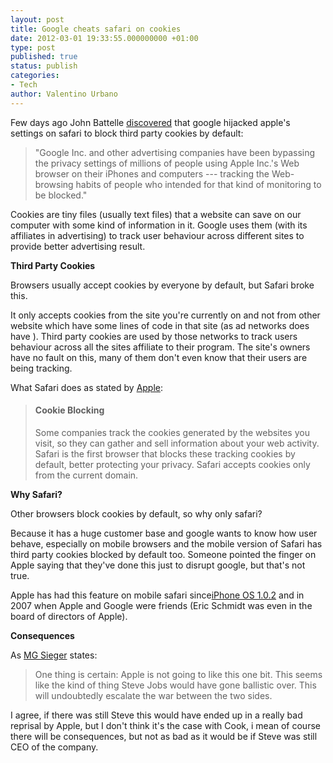 ```yaml
---
layout: post
title: Google cheats safari on cookies
date: 2012-03-01 19:33:55.000000000 +01:00
type: post
published: true
status: publish
categories:
- Tech
author: Valentino Urbano 
---
```


Few days ago John Battelle [discovered][0] that google hijacked apple's settings on safari to block third party cookies by default:

> "Google Inc. and other advertising companies have been bypassing the privacy settings of millions of people using Apple Inc.'s Web browser on their iPhones and computers --- tracking the Web-browsing habits of people who intended for that kind of monitoring to be blocked."

Cookies are tiny files (usually text files)  that a website can save on our computer with some kind of information in it. Google uses them (with its affiliates in advertising) to track user behaviour across different sites to provide better advertising result.

**Third Party Cookies**

Browsers usually accept cookies by everyone by default, but Safari broke this.

It only accepts cookies from the site you're currently on and not from other website which have some lines of code in that site (as ad networks does have ). Third party cookies are used by those networks to track users behaviour across all the sites affiliate to their program. The site's owners have no fault on this, many of them don't even know that their users are being tracking.

What Safari does as stated by [Apple][1]:

> #### Cookie Blocking
> 
> Some companies track the cookies generated by the websites you visit, so they can gather and sell information about your web activity. Safari is the first browser that blocks these tracking cookies by default, better protecting your privacy. Safari accepts cookies only from the current domain.

**Why Safari?**

Other browsers block cookies by default, so why only safari?

Because it has a huge customer base and google wants to know how user behave, especially on mobile browsers and the mobile version of Safari has third party cookies blocked by default too. Someone pointed the finger on Apple saying that they've done this just to disrupt google, but that's not true.

Apple has had this feature on mobile safari since[iPhone OS 1.0.2][2] and in 2007 when Apple and Google were friends (Eric Schmidt was even in the board of directors of Apple).

**Consequences**

As [MG Sieger][3] states:

> One thing is certain: Apple is not going to like this one bit. This seems like the kind of thing Steve Jobs would have gone ballistic over. This will undoubtedly escalate the war between the two sides.

I agree, if there was still Steve this would have ended up in a really bad reprisal by Apple, but I don't think it's the case with Cook, i mean of course there will be consequences, but not as bad as it would be if Steve was still CEO of the company.



[0]: http://battellemedia.com/archives/2012/02/a-sad-state-of-internet-affairs-the-journal-on-google-apple-and-privacy.php
[1]: http://web.archive.org/web/20131206023857/http://www.apple.com:80/uk/safari/features.html
[2]: http://www.ilounge.com/index.php/articles/comments/whats-changed-iphone-102-versus-111/
[3]: http://parislemon.com/post/17756699907/google-tracked-iphones-bypassing-apple-browser-privacy